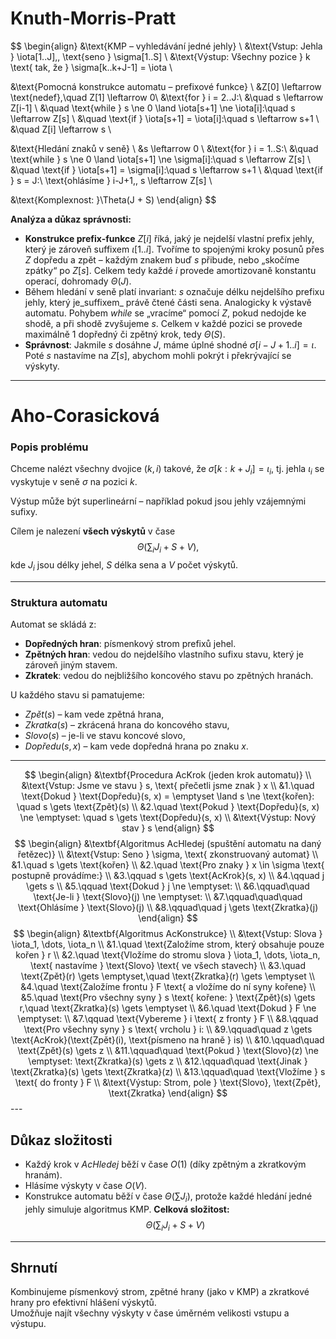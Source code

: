 # Knuth-Morris-Pratt
$$
\begin{align}
&\text{KMP – vyhledávání jedné jehly} \\
&\text{Vstup: Jehla } \iota[1..J],\, \text{seno } \sigma[1..S] \\
&\text{Výstup: Všechny pozice } k \text{ tak, že } \sigma[k..k+J-1] = \iota \\

&\text{Pomocná konstrukce automatu – prefixové funkce} \\
&Z[0] \leftarrow \text{nedef},\quad Z[1] \leftarrow 0\\
&\text{for } i = 2..J:\\
&\quad s \leftarrow Z[i-1] \\
&\quad \text{while } s \ne 0 \land \iota[s+1] \ne \iota[i]:\quad s \leftarrow Z[s] \\
&\quad \text{if } \iota[s+1] = \iota[i]:\quad s \leftarrow s+1 \\
&\quad Z[i] \leftarrow s \\

&\text{Hledání znaků v seně} \\
&s \leftarrow 0 \\
&\text{for } i = 1..S:\\
&\quad \text{while } s \ne 0 \land \iota[s+1] \ne \sigma[i]:\quad s \leftarrow Z[s] \\
&\quad \text{if } \iota[s+1] = \sigma[i]:\quad s \leftarrow s+1 \\
&\quad \text{if } s = J:\ \text{ohlásíme } i-J+1,\, s \leftarrow Z[s] \\

&\text{Komplexnost: }\Theta(J + S)
\end{align}
$$

**Analýza a důkaz správnosti:**
- **Konstrukce prefix‑funkce** $Z[i]$ říká, jaký je nejdelší vlastní prefix jehly, který je zároveň suffixem $\iota[1..i]$. Tvoříme to spojenými kroky posunů přes $Z$ dopředu a zpět – každým znakem buď $s$ přibude, nebo „skočíme zpátky“ po $Z[s]$. Celkem tedy každé $i$ provede amortizovaně konstantu operací, dohromady $Θ(J)$.
- Během hledání v seně platí invariant: $s$ označuje délku nejdelšího prefixu jehly, který je_suffixem_ právě čtené části sena. Analogicky k výstavě automatu. Pohybem $while$ se „vracíme“ pomocí $Z$, pokud nedojde ke shodě, a při shodě zvyšujeme $s$. Celkem v každé pozici se provede maximálně 1 dopředný či zpětný krok, tedy $Θ(S)$.
- **Správnost**: Jakmile $s$ dosáhne $J$, máme úplné shodné $\sigma[i−J+1..i]=\iota$. Poté $s$ nastavíme na $Z[s]$, abychom mohli pokrýt i překrývající se výskyty.

---
# Aho-Corasicková

### Popis problému
Chceme nalézt všechny dvojice $(k, i)$ takové, že $\sigma[k : k + J_i] = \iota_i$, tj. jehla $\iota_i$ se vyskytuje v seně $\sigma$ na pozici $k$.

Výstup může být superlineární – například pokud jsou jehly vzájemnými sufixy.

Cílem je nalezení **všech výskytů** v čase
$$
\Theta\left( \sum_i J_i + S + V \right),
$$
kde $J_i$ jsou délky jehel, $S$ délka sena a $V$ počet výskytů.

---
### Struktura automatu
Automat se skládá z:
- **Dopředných hran**: písmenkový strom prefixů jehel.
- **Zpětných hran**: vedou do nejdelšího vlastního sufixu stavu, který je zároveň jiným stavem.
- **Zkratek**: vedou do nejbližšího koncového stavu po zpětných hranách.

U každého stavu si pamatujeme:
- $Zpět(s)$ – kam vede zpětná hrana,
- $Zkratka(s)$ – zkrácená hrana do koncového stavu,
- $Slovo(s)$ – je-li ve stavu koncové slovo,
- $Dopředu(s, x)$ – kam vede dopředná hrana po znaku $x$.

---
$$
\begin{align}
&\textbf{Procedura AcKrok (jeden krok automatu)} \\
&\text{Vstup: Jsme ve stavu } s, \text{ přečetli jsme znak } x \\
&1.\quad \text{Dokud } \text{Dopředu}(s, x) = \emptyset \land s \ne \text{kořen}: \quad s \gets \text{Zpět}(s) \\
&2.\quad \text{Pokud } \text{Dopředu}(s, x) \ne \emptyset: \quad s \gets \text{Dopředu}(s, x) \\
&\text{Výstup: Nový stav } s
\end{align}
$$
$$
\begin{align}
&\textbf{Algoritmus AcHledej (spuštění automatu na daný řetězec)} \\
&\text{Vstup: Seno } \sigma, \text{ zkonstruovaný automat} \\
&1.\quad s \gets \text{kořen} \\
&2.\quad \text{Pro znaky } x \in \sigma \text{ postupně provádíme:} \\
&3.\qquad s \gets \text{AcKrok}(s, x) \\
&4.\qquad j \gets s \\
&5.\qquad \text{Dokud } j \ne \emptyset: \\
&6.\qquad\quad \text{Je-li } \text{Slovo}(j) \ne \emptyset: \\
&7.\qquad\quad\quad \text{Ohlásíme } \text{Slovo}(j) \\
&8.\qquad\quad j \gets \text{Zkratka}(j)
\end{align}
$$
$$
\begin{align}
&\textbf{Algoritmus AcKonstrukce} \\
&\text{Vstup: Slova } \iota_1, \dots, \iota_n \\
&1.\quad \text{Založíme strom, který obsahuje pouze kořen } r \\
&2.\quad \text{Vložíme do stromu slova } \iota_1, \dots, \iota_n, \text{ nastavíme } \text{Slovo} \text{ ve všech stavech} \\
&3.\quad \text{Zpět}(r) \gets \emptyset,\quad \text{Zkratka}(r) \gets \emptyset \\
&4.\quad \text{Založíme frontu } F \text{ a vložíme do ní syny kořene} \\
&5.\quad \text{Pro všechny syny } s \text{ kořene: } \text{Zpět}(s) \gets r,\quad \text{Zkratka}(s) \gets \emptyset \\
&6.\quad \text{Dokud } F \ne \emptyset: \\
&7.\qquad \text{Vybereme } i \text{ z fronty } F \\
&8.\qquad \text{Pro všechny syny } s \text{ vrcholu } i: \\
&9.\qquad\quad z \gets \text{AcKrok}(\text{Zpět}(i), \text{písmeno na hraně } is) \\
&10.\qquad\quad \text{Zpět}(s) \gets z \\
&11.\qquad\quad \text{Pokud } \text{Slovo}(z) \ne \emptyset: \text{Zkratka}(s) \gets z \\
&12.\qquad\quad \text{Jinak } \text{Zkratka}(s) \gets \text{Zkratka}(z) \\
&13.\qquad\quad \text{Vložíme } s \text{ do fronty } F \\
&\text{Výstup: Strom, pole } \text{Slovo}, \text{Zpět}, \text{Zkratka}
\end{align}
$$---
## Důkaz složitosti
- Každý krok v $AcHledej$ běží v čase $O(1)$ (díky zpětným a zkratkovým hranám).
- Hlásíme výskyty v čase $O(V)$.
- Konstrukce automatu běží v čase $\Theta\left(\sum J_i\right)$, protože každé hledání jedné jehly simuluje algoritmus KMP.
**Celková složitost:**  
$$
\Theta\left( \sum_i J_i + S + V \right)
$$

---
## Shrnutí
Kombinujeme písmenkový strom, zpětné hrany (jako v KMP) a zkratkové hrany pro efektivní hlášení výskytů.  
Umožňuje najít všechny výskyty v čase úměrném velikosti vstupu a výstupu.
